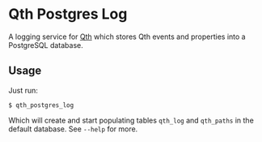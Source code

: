 Qth Postgres Log
================

A logging service for [Qth](https://github.com/mossblaser/qth) which stores Qth
events and properties into a PostgreSQL database.


Usage
-----

Just run:

    $ qth_postgres_log

Which will create and start populating tables `qth_log` and `qth_paths` in the
default database. See `--help` for more.
